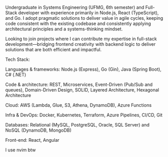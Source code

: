 Undergraduate in Systems Engineering (UFMG, 6th semester) and Full-Stack developer with experience primarily in Node.js, React (TypeScript), and Go. I adopt pragmatic solutions to deliver value in agile cycles, keeping code consistent with the existing codebase and consistently applying architectural principles and a systems-thinking mindset.

Looking to join projects where I can contribute my expertise in full-stack development—bridging frontend creativity with backend logic to deliver solutions that are both efficient and impactful.

Tech Stack:

Languages & frameworks: Node.js (Express), Go (Gin), Java (Spring Boot), C# (.NET)

Code & architecture: REST, Microservices, Event-Driven (Pub/Sub and queues), Domain-Driven Design, SOLID, Layered Architecture, Hexagonal Architecture

Cloud: AWS (Lambda, Glue, S3, Athena, DynamoDB), Azure Functions

Infra & DevOps: Docker, Kubernetes, Terraform, Azure Pipelines, CI/CD, Git

Databases: Relational (MySQL, PostgreSQL, Oracle, SQL Server) and NoSQL (DynamoDB, MongoDB)

Front-end: React, Angular

I use nvim btw
<!---
IgorGrieder/IgorGrieder is a ✨ special ✨ repository because its `README.md` (this file) appears on your GitHub profile.
You can click the Preview link to take a look at your changes.
--->
